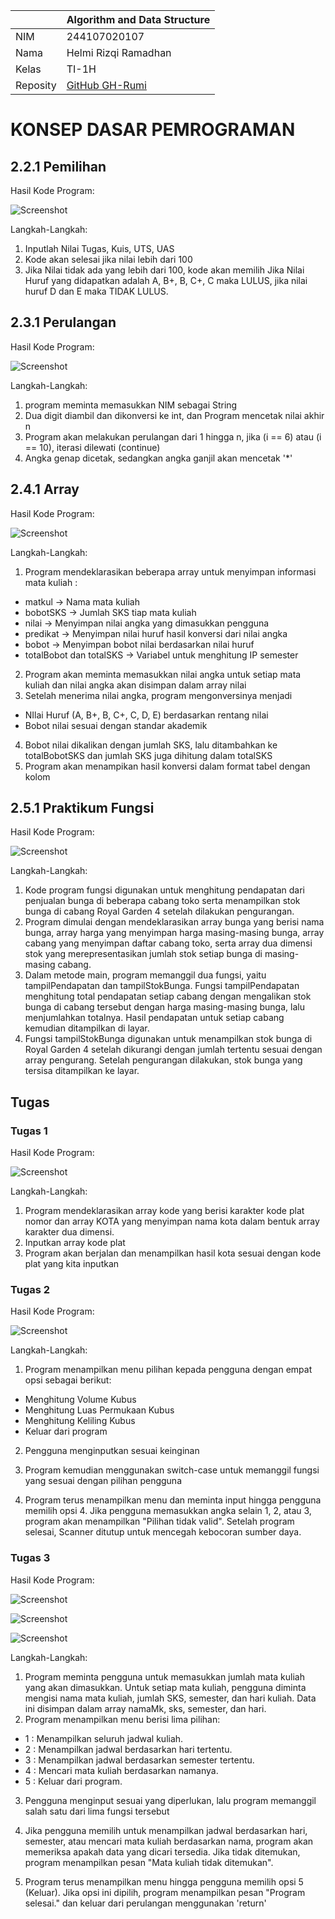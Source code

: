|  | Algorithm and Data Structure |
| ------------- |-------------|
| NIM | 244107020107     |
| Nama | Helmi Rizqi Ramadhan     |
| Kelas | TI-1H     |
| Reposity | [GitHub GH-Rumi](https://github.com/GH-Rumi/algorithm-jobsheet) |

# KONSEP DASAR PEMROGRAMAN

## 2.2.1 Pemilihan

Hasil Kode Program:

![Screenshot](screenshot/pemilihan.png)

Langkah-Langkah:
1. Inputlah Nilai Tugas, Kuis, UTS, UAS
2. Kode akan selesai jika nilai lebih dari 100 
3. Jika Nilai tidak ada yang lebih dari 100, kode akan memilih Jika Nilai Huruf yang didapatkan adalah A, B+, B, C+, C maka LULUS, jika nilai huruf D dan E maka TIDAK LULUS.

## 2.3.1 Perulangan

Hasil Kode Program:

![Screenshot](screenshot/pengulangan.png)

Langkah-Langkah:
1. program meminta memasukkan NIM sebagai String
2. Dua digit diambil dan dikonversi ke int, dan Program mencetak nilai akhir n
3. Program akan melakukan perulangan dari 1 hingga n, jika (i == 6) atau (i == 10), iterasi dilewati (continue)
4. Angka genap dicetak, sedangkan angka ganjil akan mencetak '*'

## 2.4.1 Array

Hasil Kode Program:

![Screenshot](screenshot/array.png)

Langkah-Langkah:
1. Program mendeklarasikan beberapa array untuk menyimpan informasi mata kuliah :

- matkul → Nama mata kuliah
- bobotSKS → Jumlah SKS tiap mata kuliah
- nilai → Menyimpan nilai angka yang dimasukkan pengguna
- predikat → Menyimpan nilai huruf hasil konversi dari nilai angka
- bobot → Menyimpan bobot nilai berdasarkan nilai huruf
- totalBobot dan totalSKS → Variabel untuk menghitung IP semester

2. Program akan meminta memasukkan nilai angka untuk setiap mata kuliah dan nilai angka akan disimpan dalam array nilai
3. Setelah menerima nilai angka, program mengonversinya menjadi 

- NIlai Huruf (A, B+, B, C+, C, D, E) berdasarkan rentang nilai
- Bobot nilai sesuai dengan standar akademik

4. Bobot nilai dikalikan dengan jumlah SKS, lalu ditambahkan ke totalBobotSKS dan jumlah SKS juga dihitung dalam totalSKS
5. Program akan menampikan hasil konversi dalam format tabel dengan kolom

## 2.5.1 Praktikum Fungsi

Hasil Kode Program:

![Screenshot](screenshot/fungsi.png)

Langkah-Langkah:
1. Kode program fungsi digunakan untuk menghitung pendapatan dari penjualan bunga di beberapa cabang toko serta menampilkan stok bunga di cabang Royal Garden 4 setelah dilakukan pengurangan.
2. Program dimulai dengan mendeklarasikan array bunga yang berisi nama bunga, array harga yang menyimpan harga masing-masing bunga, array cabang yang menyimpan daftar cabang toko, serta array dua dimensi stok yang merepresentasikan jumlah stok setiap bunga di masing-masing cabang.
3. Dalam metode main, program memanggil dua fungsi, yaitu tampilPendapatan dan tampilStokBunga. Fungsi tampilPendapatan menghitung total pendapatan setiap cabang dengan mengalikan stok bunga di cabang tersebut dengan harga masing-masing bunga, lalu menjumlahkan totalnya. Hasil pendapatan untuk setiap cabang kemudian ditampilkan di layar.
4. Fungsi tampilStokBunga digunakan untuk menampilkan stok bunga di Royal Garden 4 setelah dikurangi dengan jumlah tertentu sesuai dengan array pengurang. Setelah pengurangan dilakukan, stok bunga yang tersisa ditampilkan ke layar.

## Tugas 
### Tugas 1

Hasil Kode Program:

![Screenshot](screenshot/tugas1.png)

Langkah-Langkah:
1. Program mendeklarasikan array kode yang berisi karakter kode plat nomor dan array KOTA yang menyimpan nama kota dalam bentuk array karakter dua dimensi.
2. Inputkan array kode plat
3. Program akan berjalan dan menampilkan hasil kota sesuai dengan kode plat yang kita inputkan
### Tugas 2

Hasil Kode Program:

![Screenshot](screenshot/tugas2.png)

Langkah-Langkah:
1. Program menampilkan menu pilihan kepada pengguna dengan empat opsi sebagai berikut:

- Menghitung Volume Kubus
- Menghitung Luas Permukaan Kubus
- Menghitung Keliling Kubus
- Keluar dari program
  
2. Pengguna menginputkan sesuai keinginan 

3. Program kemudian menggunakan switch-case untuk memanggil fungsi yang sesuai dengan pilihan pengguna

4. Program terus menampilkan menu dan meminta input hingga pengguna memilih opsi 4. Jika pengguna memasukkan angka selain 1, 2, atau 3, program akan menampilkan "Pilihan tidak valid". Setelah program selesai, Scanner ditutup untuk mencegah kebocoran sumber daya.

### Tugas 3

Hasil Kode Program:

![Screenshot](screenshot/tugas3-1.png)

![Screenshot](screenshot/tugas3-2.png)

![Screenshot](screenshot/tugas3-3.png)

Langkah-Langkah:
1. Program meminta pengguna untuk memasukkan jumlah mata kuliah yang akan dimasukkan. Untuk setiap mata kuliah, pengguna diminta mengisi nama mata kuliah, jumlah SKS, semester, dan hari kuliah. Data ini disimpan dalam array namaMk, sks, semester, dan hari.
2. Program menampilkan menu berisi lima pilihan:

- 1 : Menampilkan seluruh jadwal kuliah.
- 2 : Menampilkan jadwal berdasarkan hari tertentu.
- 3 : Menampilkan jadwal berdasarkan semester tertentu.
- 4 : Mencari mata kuliah berdasarkan namanya.
- 5 : Keluar dari program.

3. Pengguna menginput sesuai yang diperlukan, lalu program memanggil salah satu dari lima fungsi tersebut

4. Jika pengguna memilih untuk menampilkan jadwal berdasarkan hari, semester, atau mencari mata kuliah berdasarkan nama, program akan memeriksa apakah data yang dicari tersedia. Jika tidak ditemukan, program menampilkan pesan "Mata kuliah tidak ditemukan".

5. Program terus menampilkan menu hingga pengguna memilih opsi 5 (Keluar). Jika opsi ini dipilih, program menampilkan pesan "Program selesai." dan keluar dari perulangan menggunakan 'return'
